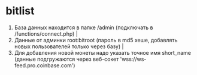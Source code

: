 # bitlist

1. База данных находится в папке /admin (подключать в /functions/connect.php)
|
2. Данные от админки root:bitroot (пароль в md5 хеше, добавлять новых пользователей только через базу)
|
3. Для добавления новой монеты надо указать точное имя short_name (данные подгружаются через веб-сокет 'wss://ws-feed.pro.coinbase.com')
